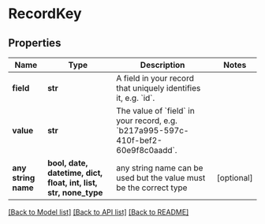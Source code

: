 # RecordKey


## Properties
Name | Type | Description | Notes
------------ | ------------- | ------------- | -------------
**field** | **str** | A field in your record that uniquely identifies it, e.g. &#x60;id&#x60;. | 
**value** | **str** | The value of &#x60;field&#x60; in your record, e.g. &#x60;b217a995-597c-410f-bef2-60e9f8c0aadd&#x60;. | 
**any string name** | **bool, date, datetime, dict, float, int, list, str, none_type** | any string name can be used but the value must be the correct type | [optional]

[[Back to Model list]](../README.md#documentation-for-models) [[Back to API list]](../README.md#documentation-for-api-endpoints) [[Back to README]](../README.md)


